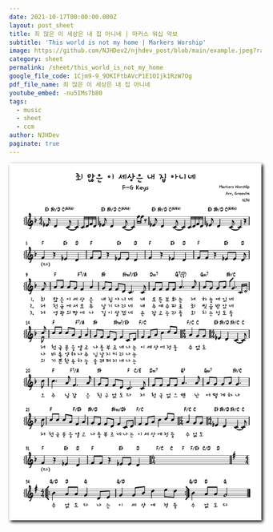 ```yaml
---
date: 2021-10-17T00:00:00.000Z
layout: post_sheet
title: 죄 많은 이 세상은 내 집 아니네 | 마커스 워십 악보
subtitle: 'This world is not my home | Markers Worship'
image: https://github.com/NJHDev2/njhdev_post/blob/main/example.jpeg?raw=true
category: sheet
permalink: /sheet/this_world_is_not_my_home
google_file_code: 1Cjm9-9_9OKIFtbAVcP1E1OIjk1RzW7Og
pdf_file_name: 죄 많은 이 세상은 내 집 아니네
youtube_embed: -nu5IMs7b80
tags:
  - music
  - sheet
  - ccm
author: NJHDev
paginate: true
---
```

<img src="https://github.com/NJHDev2/njhdev_post/blob/main/sheet/%EC%A3%84%20%EB%A7%8E%EC%9D%80%20%EC%9D%B4%20%EC%84%B8%EC%83%81%EC%9D%80%20%EB%82%B4%20%EC%A7%91%20%EC%95%84%EB%8B%88%EB%84%A4.png?raw=true" style="filter: drop-shadow(3px 3px 3px #000)">
